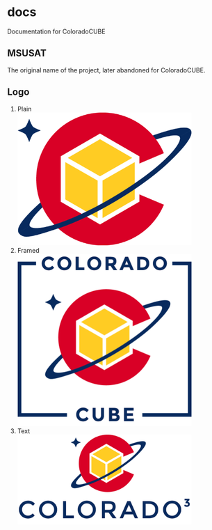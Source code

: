 # docs
Documentation for ColoradoCUBE

## MSUSAT
The original name of the project, later abandoned for ColoradoCUBE.

## Logo

1. Plain  
   <img src="logo/ColoradoCubePlain.png" width=400 />  
2. Framed  
   <img src="logo/ColoradoCubeStacked.png" width=400 />  
3. Text  
   <img src="logo/ColoradoCubeText.png" width=400 />  

